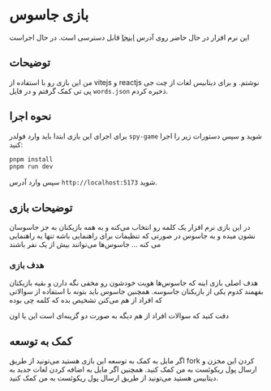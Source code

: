 # بازی جاسوس

این نرم افزار در حال حاضر روی آدرس [اینجا](https://spygame.darkube.app) قابل دسترسی است.
در حال اجراست

## توضیحات

من این بازی رو با استفاده از vitejs و reactjs نوشتم. و برای دیتابیس لغات از چت جی پی تی کمک گرفتم و در فایل `words.json` ذخیره کردم.

## نحوه اجرا

برای اجرای این بازی ابتدا باید وارد فولدر `spy-game` شوید و سپس دستورات زیر را اجرا کنید:

```bash
pnpm install
pnpm run dev
```

سپس وارد آدرس `http://localhost:5173` شوید.

## توضیحات بازی

در این بازی نرم افزار یک کلمه رو انتخاب می‌کنه و به همه بازیکنان به جز جاسوسان نشون میده و به جاسوس در صورتی که تنظیمات برای راهنمایی باشه تنها یه راهنمایی می کنه ... جاسوس‌ها می‌توانند بیش از یک نفر باشند

### هدف بازی

هدف اصلی بازی اینه که جاسوس‌ها هویت خودشون رو مخفی نگه دارن و بقیه بازیکنان بفهمند کدوم یکی از بازیکنان جاسوسه. همچنین جاسوس باید بتونه با استفاده از سوالاتی که افراد از هم می‌کنن تشخیص بده که کلمه چی بوده

دقت کنید که سوالات افراد از هم دیگه به صورت دو گزینه‌ای است این یا اون

## کمک به توسعه

اگر مایل به کمک به توسعه این بازی هستید می‌تونید از طریق fork کردن این مخزن و ارسال پول ریکوئست به من کمک کنید. همچنین اگر مایل به اضافه کردن لغات جدید به دیتابیس هستید می‌تونید از طریق ارسال پول ریکوئست به من کمک کنید.
